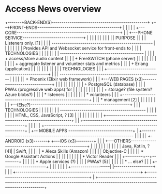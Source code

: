 # Access News overview

+-------+BACK-END(S)-------------------------------------------------+   +--+FRONT-ENDS------------------------------------------+
|                                                                    |   |                                                       |
|   +---CORE-----------------------------------------------------+   |   |   +---PHONE SERVICE-------------------------------+   |
|   |                                                            |   |   |   |                                               |   |
|   |   PURPOSE                                                  |   |   |   |  Listeners only. [1]                          |   |
|   |   ----------------------------------------------------     |   |   |   |                                               |   |
|   |   Provides API and Websocket service for front-ends to     |   |   |   |  TECHNOLOGIES                                 |   |
|   |                                                            |   |   |   |  -------------------------------------------  |   |
|   |   + access/store audio content                             |   |   |   |  + FreeSWITCH (phone server)                  |   |
|   |                                                            |   |   |   |                                               |   |
|   |   + aggregate listener and volunteer stats and metrics     |   |   |   |  + Erlang (application)                       |   |
|   |                                                            |   |   |   |                                               |   |
|   |   TECHNOLOGIES                                             |   |   |   +-----------------------------------------------+   |
|   |   ----------------------------------------------------     |   |   |                                                       |
|   |   + Phoenix (Elixir web framework)                         |   |   |   +---WEB PAGES (x3)-------------------------------+  |
|   |                                                            |   |   |   |                                                |  |
|   |   + PostgreSQL (database)                                  |   |   |   |  PWAs (progressive web apps) for               |  |
|   |                                                            |   |   |   |                                                |  |
|   |   + storage? (file system? Azure blobs?)                   |   |   |   |  * listeners                                   |  |
|   |                                                            |   |   |   |  * volunteers                                  |  |
|   +------------------------------------------------------------+   |   |   |  * management    [2]                           |  |
|                                                                    |   |   |                                                |  |
|   +--(Else?)---------------------------------------------------+   |   |   |  TECHNOLOGIES                                  |  |
|   |                                                            |   |   |   |  --------------------------------------------  |  |
|   |                                                            |   |   |   |  HTML, CSS, JavaScript, ? [3]                  |  |
|   |                                                            |   |   |   |                                                |  |
|   +------------------------------------------------------------+   |   |   +------------------------------------------------+  |
|                                                                    |   |                                                       |
+--------------------------------------------------------------------+   |   +-- MOBILE APPS ---------------------------------+  |
+-------------------------------------------------------------------------   |                                                |  |
|                                                                            | +-ANDROID (x3)-------+  +---iOS (x3)---------+ |  |
|   +---OTHERS-------------------------------------------------------+       | |                    |  |                    | |  |
|   |                                                                |       | | Java, Kotlin, ? [4]|  |  Swift,            | |  |
|   |  * Alexa Skills (Amazon)                                       |       | |                    |  |  Objective-C       | |  |
|   |  * Google Assistant Actions                                    |       | |                    |  |                    | |  |
|   |  * Victor Reader                                               |       | |          +---------+--+---------+          | |  |
|   |  * Apple services (?)                                          |       | |          | PWAs? [5]            |          | |  |
|   |  * ... else?                                                   |       | |          +----------------------+          | |  |
|   |                                                                |       | +--------------------|  |--------------------+ |  |
|   +----------------------------------------------------------------+       +------------------------------------------------+  |
+--------------------------------------------------------------------------------------------------------------------------------+

